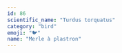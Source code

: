 ```yaml
---
id: 86
scientific_name: "Turdus torquatus"
category: "bird"
emoji: "🐦"
name: "Merle à plastron"
---
```

